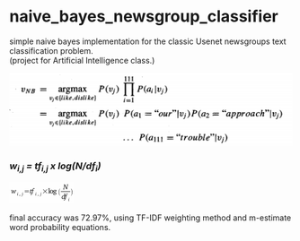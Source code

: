 # naive_bayes_newsgroup_classifier
simple naive bayes implementation for the classic Usenet newsgroups text classification problem.
<br>(project for Artificial Intelligence class.)

![probability equation image](equation.png "naive Bayes classification equation")

### ***w<sub>i,j</sub> = tf<sub>i,j</sub> x log(N/df<sub>i</sub>)***

![tf-idf equation image](tfidf-equation.png "term frequency - inverse document frequency equation") 

final accuracy was 72.97%, using TF-IDF weighting method and m-estimate word probability equations.


